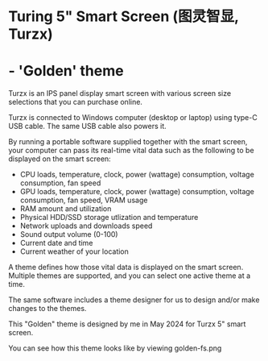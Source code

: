 # Turing 5" Smart Screen (图灵智显, Turzx) 
# - 'Golden' theme
 
 Turzx is an IPS panel display smart screen with various screen size selections that you can purchase online.

 Turzx is connected to Windows computer (desktop or laptop) using type-C USB cable. The same USB cable also powers it.
 
By running a portable software supplied together with the smart screen, your computer can pass its real-time vital data such as the following to be displayed on the smart screen:
- CPU loads, temperature, clock, power (wattage) consumption, voltage consumption, fan speed
- GPU loads, temperature, clock, power (wattage) consumption, voltage consumption, fan speed, VRAM usage
- RAM amount and utilization
- Physical HDD/SSD storage utlization and temperature
- Network uploads and downloads speed
- Sound output volume (0-100)
- Current date and time
- Current weather of your location

A theme defines how those vital data is displayed on the smart screen. Multiple themes are supported, and you can select one active theme at a time.

The same software includes a theme designer for us to design and/or make changes to the themes.

This "Golden" theme is designed by me in May 2024 for Turzx 5" smart screen.

You can see how this theme looks like by viewing golden-fs.png
